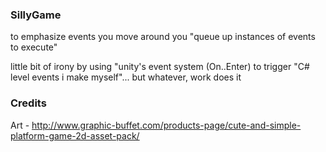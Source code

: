 ### SillyGame

to emphasize events
you move around
you "queue up instances of events to execute"

little bit of irony by using "unity's event system (On..Enter) to trigger "C# level events i make myself"... 
but whatever, work does it




### Credits
Art - http://www.graphic-buffet.com/products-page/cute-and-simple-platform-game-2d-asset-pack/